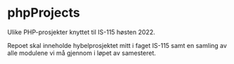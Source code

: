 # phpProjects
Ulike PHP-prosjekter knyttet til IS-115 høsten 2022. 


Repoet skal inneholde hybelprosjektet mitt i faget IS-115 samt en samling av alle modulene vi må gjennom i løpet av samesteret. 
